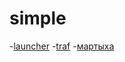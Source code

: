 # simple
-[launcher](https://raw.githubusercontent.com/aastankeev/simple/refs/heads/main/laucher.user.js)
-[traf](https://raw.githubusercontent.com/aastankeev/simple/refs/heads/main/traf.user.js)
-[мартыха](https://chromewebstore.google.com/detail/violentmonkey/jinjaccalgkegednnccohejagnlnfdag?hl=be)
